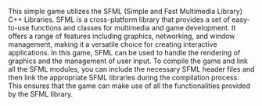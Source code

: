 This simple game utilizes the SFML (Simple and Fast Multimedia Library) C++ Libraries. SFML is a cross-platform library that provides a set of easy-to-use functions and classes for multimedia and game development. It offers a range of features including graphics, networking, and window management, making it a versatile choice for creating interactive applications. In this game, SFML can be used to handle the rendering of graphics and the management of user input. To compile the game and link all the SFML modules, you can include the necessary SFML header files and then link the appropriate SFML libraries during the compilation process. This ensures that the game can make use of all the functionalities provided by the SFML library.
